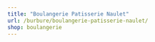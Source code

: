 ```yaml
---
title: "Boulangerie Patisserie Naulet"
url: /burbure/boulangerie-patisserie-naulet/
shop: boulangerie
---
```

